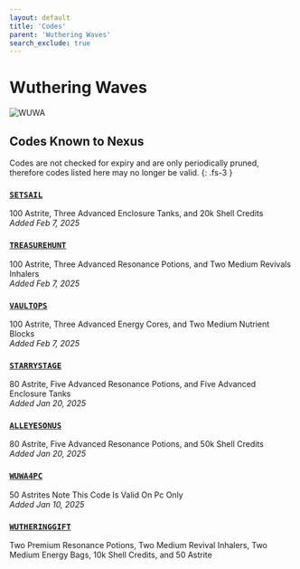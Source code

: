 ```yaml
---
layout: default
title: 'Codes'
parent: 'Wuthering Waves'
search_exclude: true
---
```


# Wuthering Waves

![WUWA](https://cdn.discordapp.com/emojis/1323743251664212030.png)

## Codes Known to Nexus

Codes are not checked for expiry and are only periodically pruned, therefore codes listed here may no longer be valid.
{: .fs-3 }

### [`SETSAIL`](https://nexus-codes.app/copy/?code=SETSAIL)

100 Astrite, Three Advanced Enclosure Tanks, and 20k Shell Credits<br />*Added Feb 7, 2025*

### [`TREASUREHUNT`](https://nexus-codes.app/copy/?code=TREASUREHUNT)

100 Astrite, Three Advanced Resonance Potions, and Two Medium Revivals Inhalers<br />*Added Feb 7, 2025*

### [`VAULTOPS`](https://nexus-codes.app/copy/?code=VAULTOPS)

100 Astrite, Three Advanced Energy Cores, and Two Medium Nutrient Blocks<br />*Added Feb 7, 2025*

### [`STARRYSTAGE`](https://nexus-codes.app/copy/?code=STARRYSTAGE)

80 Astrite, Five Advanced Resonance Potions, and Five Advanced Enclosure Tanks<br />*Added Jan 20, 2025*

### [`ALLEYESONUS`](https://nexus-codes.app/copy/?code=ALLEYESONUS)

80 Astrite, Five Advanced Resonance Potions, and 50k Shell Credits<br />*Added Jan 20, 2025*

### [`WUWA4PC`](https://nexus-codes.app/copy/?code=WUWA4PC)

50 Astrites   Note  This Code Is Valid On Pc Only<br />*Added Jan 10, 2025*

### [`WUTHERINGGIFT`](https://nexus-codes.app/copy/?code=WUTHERINGGIFT)

Two Premium Resonance Potions, Two Medium Revival Inhalers, Two Medium Energy Bags, 10k Shell Credits, and 50 Astrite<br />